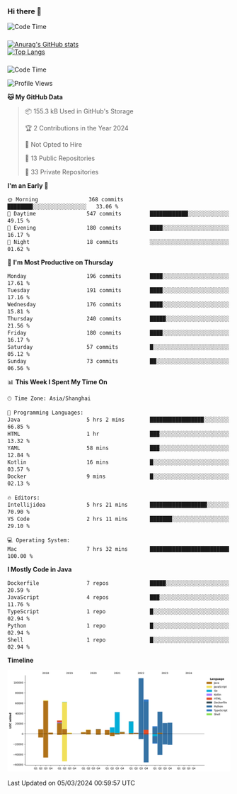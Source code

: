 ### Hi there 👋 

![Code Time](https://img.shields.io/endpoint?style=flat&url=https://codetime-api.datreks.com/badge/1061?logoColor=white%26project=%26recentMS=0%26showProject=false)

<!--
**Muyiafan/Muyiafan** is a ✨ _special_ ✨ repository because its `README.md` (this file) appears on your GitHub profile.

Here are some ideas to get you started:

- 🔭 I’m currently working on ...
- 🌱 I’m currently learning ...
- 👯 I’m looking to collaborate on ...
- 🤔 I’m looking for help with ...
- 💬 Ask me about ...
- 📫 How to reach me: ...
- 😄 Pronouns: ...
- ⚡ Fun fact: ...
-->

### 

[![Anurag's GitHub stats](https://github-readme-stats.vercel.app/api?username=Muyiafan)](https://github.com/anuraghazra/github-readme-stats)
<br>
[![Top Langs](https://github-readme-stats.vercel.app/api/top-langs/?username=Muyiafan)](https://github.com/anuraghazra/github-readme-stats)

### 

<!--START_SECTION:waka-->
![Code Time](http://img.shields.io/badge/Code%20Time-6%2C212%20hrs%2050%20mins-blue)

![Profile Views](http://img.shields.io/badge/Profile%20Views-0-blue)

**🐱 My GitHub Data** 

> 📦 155.3 kB Used in GitHub's Storage 
 > 
> 🏆 2 Contributions in the Year 2024
 > 
> 🚫 Not Opted to Hire
 > 
> 📜 13 Public Repositories 
 > 
> 🔑 33 Private Repositories 
 > 
**I'm an Early 🐤** 

```text
🌞 Morning                368 commits         ████████░░░░░░░░░░░░░░░░░   33.06 % 
🌆 Daytime                547 commits         ████████████░░░░░░░░░░░░░   49.15 % 
🌃 Evening                180 commits         ████░░░░░░░░░░░░░░░░░░░░░   16.17 % 
🌙 Night                  18 commits          ░░░░░░░░░░░░░░░░░░░░░░░░░   01.62 % 
```
📅 **I'm Most Productive on Thursday** 

```text
Monday                   196 commits         ████░░░░░░░░░░░░░░░░░░░░░   17.61 % 
Tuesday                  191 commits         ████░░░░░░░░░░░░░░░░░░░░░   17.16 % 
Wednesday                176 commits         ████░░░░░░░░░░░░░░░░░░░░░   15.81 % 
Thursday                 240 commits         █████░░░░░░░░░░░░░░░░░░░░   21.56 % 
Friday                   180 commits         ████░░░░░░░░░░░░░░░░░░░░░   16.17 % 
Saturday                 57 commits          █░░░░░░░░░░░░░░░░░░░░░░░░   05.12 % 
Sunday                   73 commits          ██░░░░░░░░░░░░░░░░░░░░░░░   06.56 % 
```


📊 **This Week I Spent My Time On** 

```text
🕑︎ Time Zone: Asia/Shanghai

💬 Programming Languages: 
Java                     5 hrs 2 mins        █████████████████░░░░░░░░   66.85 % 
HTML                     1 hr                ███░░░░░░░░░░░░░░░░░░░░░░   13.32 % 
YAML                     58 mins             ███░░░░░░░░░░░░░░░░░░░░░░   12.84 % 
Kotlin                   16 mins             █░░░░░░░░░░░░░░░░░░░░░░░░   03.57 % 
Docker                   9 mins              █░░░░░░░░░░░░░░░░░░░░░░░░   02.13 % 

🔥 Editors: 
Intellijidea             5 hrs 21 mins       ██████████████████░░░░░░░   70.90 % 
VS Code                  2 hrs 11 mins       ███████░░░░░░░░░░░░░░░░░░   29.10 % 

💻 Operating System: 
Mac                      7 hrs 32 mins       █████████████████████████   100.00 % 
```

**I Mostly Code in Java** 

```text
Dockerfile               7 repos             █████░░░░░░░░░░░░░░░░░░░░   20.59 % 
JavaScript               4 repos             ███░░░░░░░░░░░░░░░░░░░░░░   11.76 % 
TypeScript               1 repo              █░░░░░░░░░░░░░░░░░░░░░░░░   02.94 % 
Python                   1 repo              █░░░░░░░░░░░░░░░░░░░░░░░░   02.94 % 
Shell                    1 repo              █░░░░░░░░░░░░░░░░░░░░░░░░   02.94 % 
```



**Timeline**

![Lines of Code chart](https://raw.githubusercontent.com/Muyiafan/Muyiafan/main/assets/bar_graph.png)


 Last Updated on 05/03/2024 00:59:57 UTC
<!--END_SECTION:waka-->
